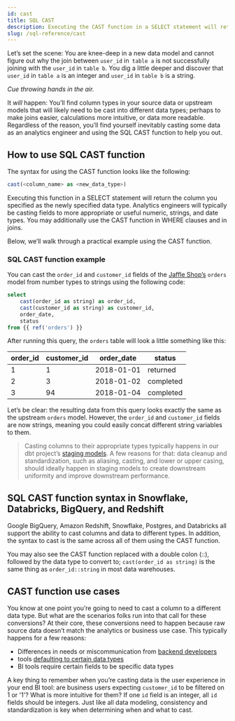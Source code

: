 ```yaml
---
id: cast
title: SQL CAST
description: Executing the CAST function in a SELECT statement will return the column you specified as the newly specified data type.
slug: /sql-reference/cast
---
```


<head>
    <title>Working with the SQL CAST function</title>
</head>

Let’s set the scene: You are knee-deep in a new data model and cannot figure out why the join between `user_id` in` table a` is not successfully joining with the `user_id` in `table b`. You dig a little deeper and discover that `user_id` in `table a` is an integer and `user_id` in `table b` is a string. 

*Cue throwing hands in the air.*

It *will* happen: You’ll find column types in your source data or upstream models that will likely need to be cast into different data types; perhaps to make joins easier, calculations more intuitive, or data more readable. Regardless of the reason, you’ll find yourself inevitably casting some data as an analytics engineer and using the SQL CAST function to help you out.

## How to use SQL CAST function

The syntax for using the CAST function looks like the following:

```sql
cast(<column_name> as <new_data_type>)
```

Executing this function in a SELECT statement will return the column you specified as the newly specified data type. Analytics engineers will typically be casting fields to more appropriate or useful numeric, strings, and date types. You may additionally use the CAST function in WHERE clauses and in joins.

Below, we’ll walk through a practical example using the CAST function.

### SQL CAST function example

You can cast the `order_id` and `customer_id` fields of the [Jaffle Shop’s](https://github.com/dbt-labs/jaffle_shop) `orders` model from number types to strings using the following code:

```sql
select 
	cast(order_id as string) as order_id,
	cast(customer_id as string) as customer_id,
	order_date,
	status
from {{ ref('orders') }}
```

After running this query, the `orders` table will look a little something like this:

| order_id | customer_id | order_date | status |
|---|---|---|---|
| 1 | 1 | 2018-01-01 | returned |
| 2 | 3 | 2018-01-02 | completed |
| 3 | 94 | 2018-01-04 | completed |

Let’s be clear: the resulting data from this query looks exactly the same as the upstream `orders` model. However, the `order_id` and `customer_id` fields are now strings, meaning you could easily concat different string variables to them.

> Casting columns to their appropriate types typically happens in our dbt project’s [staging models](https://docs.getdbt.com/guides/best-practices/how-we-structure/2-staging). A few reasons for that: data cleanup and standardization, such as aliasing, casting, and lower or upper casing, should ideally happen in staging models to create downstream uniformity and improve downstream performance.

## SQL CAST function syntax in Snowflake, Databricks, BigQuery, and Redshift

Google BigQuery, Amazon Redshift, Snowflake, Postgres, and Databricks all support the ability to cast columns and data to different types. In addition, the syntax to cast is the same across all of them using the CAST function.

You may also see the CAST function replaced with a double colon (::), followed by the data type to convert to; `cast(order_id as string)` is the same thing as `order_id::string` in most data warehouses.

## CAST function use cases

You know at one point you’re going to need to cast a column to a different data type. But what are the scenarios folks run into that call for these conversions? At their core, these conversions need to happen because raw source data doesn’t match the analytics or business use case. This typically happens for a few reasons:

- Differences in needs or miscommunication from [backend developers](https://docs.getdbt.com/blog/when-backend-devs-spark-joy#signs-the-data-is-sparking-joy)
- <Term id="etl" /> tools [defaulting to certain data types](https://airbytehq.github.io/integrations/sources/google-sheets/)
- BI tools require certain fields to be specific data types

A key thing to remember when you’re casting data is the user experience in your end BI tool: are business users expecting `customer_id` to be filtered on 1 or '1'? What is more intuitive for them? If one `id` field is an integer, all `id` fields should be integers. Just like all data modeling, consistency and standardization is key when determining when and what to cast.